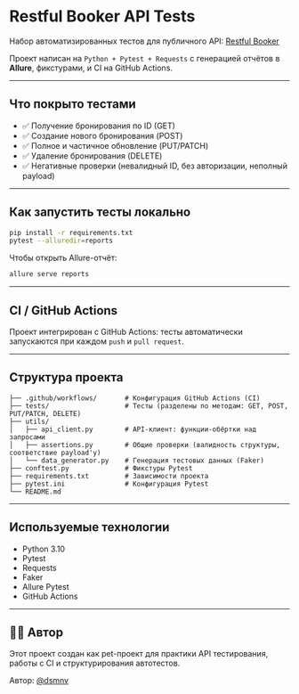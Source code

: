 # Restful Booker API Tests

Набор автоматизированных тестов для публичного API: [Restful Booker](https://restful-booker.herokuapp.com/)

Проект написан на `Python + Pytest + Requests` с генерацией отчётов в **Allure**, фикстурами, и CI на GitHub Actions.

---

## Что покрыто тестами

- ✅ Получение бронирования по ID (GET)
- ✅ Создание нового бронирования (POST)
- ✅ Полное и частичное обновление (PUT/PATCH)
- ✅ Удаление бронирования (DELETE)
- ✅ Негативные проверки (невалидный ID, без авторизации, неполный payload)

---
## Как запустить тесты локально

```bash
pip install -r requirements.txt
pytest --alluredir=reports
```

Чтобы открыть Allure-отчёт:

```bash
allure serve reports
```

---

## CI / GitHub Actions

Проект интегрирован с GitHub Actions: тесты автоматически запускаются при каждом `push` и `pull request`.

---

## Структура проекта

```
├── .github/workflows/       # Конфигурация GitHub Actions (CI)
├── tests/                   # Тесты (разделены по методам: GET, POST, PUT/PATCH, DELETE)
├── utils/
│   ├── api_client.py        # API-клиент: функции-обёртки над запросами
│   ├── assertions.py        # Общие проверки (валидность структуры, соответствие payload'у)
│   └── data_generator.py    # Генерация тестовых данных (Faker)
├── conftest.py              # Фикстуры Pytest
├── requirements.txt         # Зависимости проекта
├── pytest.ini               # Конфигурация Pytest
└── README.md
```

---

## Используемые технологии

- Python 3.10
- Pytest
- Requests
- Faker
- Allure Pytest
- GitHub Actions

---

## 👨‍💻 Автор

Этот проект создан как pet-проект для практики API тестирования, работы с CI и структурирования автотестов.

Автор: [@dsmnv](https://github.com/dsmnv)